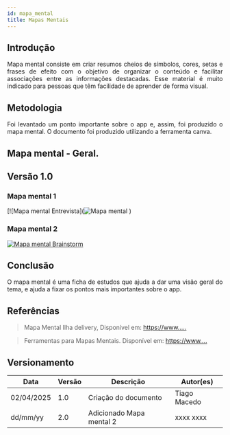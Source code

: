 ```yaml
---
id: mapa_mental
title: Mapas Mentais
---
```

 
## Introdução
 
<p align = "justify">
Mapa mental consiste em criar resumos cheios de símbolos, cores, setas e frases de efeito com o objetivo de organizar o conteúdo e facilitar associações entre as informações destacadas. Esse material é muito indicado para pessoas que têm facilidade de aprender de forma visual.
</p>
 
## Metodologia
 
<p align = "justify">
Foi levantado um ponto importante sobre o app e, assim, foi produzido o mapa mental. O documento foi produzido utilizando a ferramenta canva.
</p>
 
## Mapa mental - Geral.
 
## Versão 1.0
 
### Mapa mental 1
 
[![Mapa mental Entrevista](![Mapa mental](https://github.com/user-attachments/assets/b99ab147-f01e-4196-b0c4-8f10dd25f379)
)

 
 
### Mapa mental 2
 
[![Mapa mental Brainstorm](../assets/Mapas_mentais/...png)](assets/Mapas_mentais/....png)
 
## Conclusão
 
<p align = "justify">
O mapa mental é uma ficha de estudos que ajuda a dar uma visão geral do tema, e ajuda a fixar os pontos mais importantes sobre o app.
</p>
 
## Referências
> Mapa Mental Ilha delivery,  Disponível em: [https://www.....](https://www.canva.com/design/DAGje0dLwPI/hBX76X_Pn5fRdTO9fuMcbQ/edit)
 
> Ferramentas para Mapas Mentais. Disponível em: [https://www....](https://www.canva.com/)

## Versionamento
| Data | Versão | Descrição | Autor(es) |
| -- | -- | -- | -- |
| 02/04/2025 | 1.0 | Criação do documento | Tiago Macedo |
| dd/mm/yy | 2.0 | Adicionado Mapa mental 2 | xxxx xxxx |
